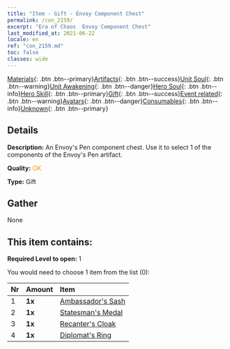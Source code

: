 ```yaml
---
title: "Item - Gift - Envoy Component Chest"
permalink: /con_2159/
excerpt: "Era of Chaos  Envoy Component Chest"
last_modified_at: 2021-06-22
locale: en
ref: "con_2159.md"
toc: false
classes: wide
---
```

 [Materials](/Items/){: .btn .btn--primary}[Artifacts](/Items/Artifacts/){: .btn .btn--success}[Unit Soul](/Items/UnitSoul/){: .btn .btn--warning}[Unit Awakening](/Items/UnitAwakening/){: .btn .btn--danger}[Hero Soul](/Items/HeroSoul/){: .btn .btn--info}[Hero Skill](/Items/HeroSkill/){: .btn .btn--primary}[Gift](/Items/Gift/){: .btn .btn--success}[Event related](/Items/Events/){: .btn .btn--warning}[Avatars](/Items/Avatars/){: .btn .btn--danger}[Consumables](/Items/Consumables/){: .btn .btn--info}[Unknown](/Items/Unknown/){: .btn .btn--primary}

## Details
 **Description:** An Envoy's Pen component chest. Use it to select 1 of the components of the Envoy's Pen artifact.

 **Quality:** <span style="color: #FF8C00">OK</span>

 **Type:** Gift

## Gather

  None

## This item contains:

 **Required Level to open:** 1

 You would need to choose 1 item from the list (0):

  | Nr | Amount |     Item    |
  |:---|:-------|:------------|
  | 1 |  **1x** | [Ambassador's Sash](/Items/art_2154/) |  | 
  | 2 |  **1x** | [Statesman's Medal](/Items/art_2155/) |  | 
  | 3 |  **1x** | [Recanter's Cloak](/Items/art_2156/) |  | 
  | 4 |  **1x** | [Diplomat's Ring ](/Items/art_2157/) |  | 
